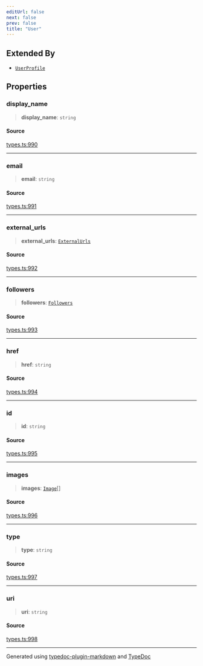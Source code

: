 ```yaml
---
editUrl: false
next: false
prev: false
title: "User"
---
```


## Extended By

- [`UserProfile`](/api/interfaces/userprofile/)

## Properties

### display\_name

> **display\_name**: `string`

#### Source

[types.ts:990](https://github.com/fostertheweb/spotify-web-sdk/blob/b2835c1/src/types.ts#L990)

***

### email

> **email**: `string`

#### Source

[types.ts:991](https://github.com/fostertheweb/spotify-web-sdk/blob/b2835c1/src/types.ts#L991)

***

### external\_urls

> **external\_urls**: [`ExternalUrls`](/api/interfaces/externalurls/)

#### Source

[types.ts:992](https://github.com/fostertheweb/spotify-web-sdk/blob/b2835c1/src/types.ts#L992)

***

### followers

> **followers**: [`Followers`](/api/interfaces/followers/)

#### Source

[types.ts:993](https://github.com/fostertheweb/spotify-web-sdk/blob/b2835c1/src/types.ts#L993)

***

### href

> **href**: `string`

#### Source

[types.ts:994](https://github.com/fostertheweb/spotify-web-sdk/blob/b2835c1/src/types.ts#L994)

***

### id

> **id**: `string`

#### Source

[types.ts:995](https://github.com/fostertheweb/spotify-web-sdk/blob/b2835c1/src/types.ts#L995)

***

### images

> **images**: [`Image`](/api/interfaces/image/)[]

#### Source

[types.ts:996](https://github.com/fostertheweb/spotify-web-sdk/blob/b2835c1/src/types.ts#L996)

***

### type

> **type**: `string`

#### Source

[types.ts:997](https://github.com/fostertheweb/spotify-web-sdk/blob/b2835c1/src/types.ts#L997)

***

### uri

> **uri**: `string`

#### Source

[types.ts:998](https://github.com/fostertheweb/spotify-web-sdk/blob/b2835c1/src/types.ts#L998)

***

Generated using [typedoc-plugin-markdown](https://www.npmjs.com/package/typedoc-plugin-markdown) and [TypeDoc](https://typedoc.org/)
